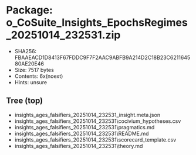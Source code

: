 # Package: o_CoSuite_Insights_EpochsRegimes_20251014_232531.zip

* SHA256: FBAAEACD1D8413F67FDDC9F7F2AAC9ABFB9A214D2C18B23C621164580AE20E46
* Size:   7517 bytes
* Contents: 6x(noext)
* Hints:  unsure

## Tree (top)
- insights_ages_falsifiers_20251014_232531\_insight.meta.json
- insights_ages_falsifiers_20251014_232531\cocivium_hypotheses.csv
- insights_ages_falsifiers_20251014_232531\pragmatics.md
- insights_ages_falsifiers_20251014_232531\README.md
- insights_ages_falsifiers_20251014_232531\scorecard_template.csv
- insights_ages_falsifiers_20251014_232531\theory.md


